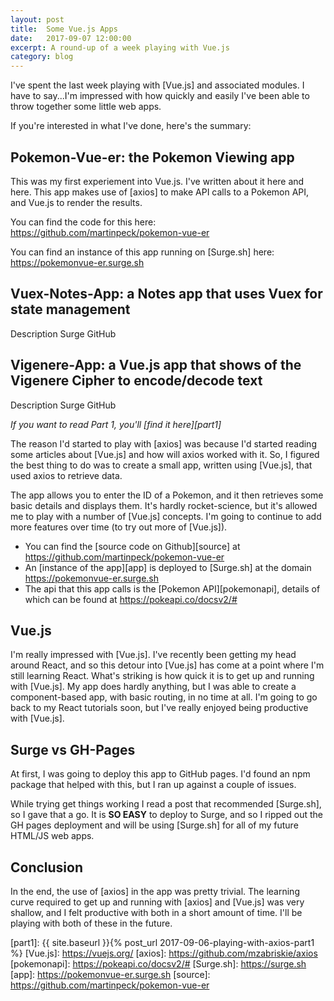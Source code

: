 ```yaml
---
layout: post
title:  Some Vue.js Apps
date:   2017-09-07 12:00:00
excerpt: A round-up of a week playing with Vue.js
category: blog
---
```


I've spent the last week playing with [Vue.js] and associated modules. I have to say...I'm impressed with how quickly and easily I've been able to throw together some little web apps.

If you're interested in what I've done, here's the summary:

## Pokemon-Vue-er: the Pokemon Viewing app

This was my first experiement into Vue.js. I've written about it here and here.
This app makes use of [axios] to make API calls to a Pokemon API, and Vue.js to render the results.

You can find the code for this here: <https://github.com/martinpeck/pokemon-vue-er>

You can find an instance of this app running on [Surge.sh] here: <https://pokemonvue-er.surge.sh>

## Vuex-Notes-App: a Notes app that uses Vuex for state management

Description
Surge
GitHub

## Vigenere-App: a Vue.js app that shows of the Vigenere Cipher to encode/decode text

Description
Surge
GitHub




*If you want to read Part 1, you'll [find it here][part1]*

The reason I'd started to play with [axios] was because I'd started reading some articles about [Vue.js] and how will axios worked with it. So, I figured the best thing to do was to create a small app, written using [Vue.js], that used axios to retrieve data.

The app allows you to enter the ID of a Pokemon, and it then retrieves some basic details and displays them. It's hardly rocket-science, but it's allowed me to play with a number of [Vue.js] concepts. I'm going to continue to add more features over time (to try out more of [Vue.js]).

* You can find the [source code on Github][source] at <https://github.com/martinpeck/pokemon-vue-er>
* An [instance of the app][app] is deployed to [Surge.sh] at the domain <https://pokemonvue-er.surge.sh>
* The api that this app calls is the [Pokemon API][pokemonapi], details of which can be found at <https://pokeapi.co/docsv2/#>

## Vue.js

I'm really impressed with [Vue.js]. I've recently been getting my head around React, and so this detour into [Vue.js] has come at a point where I'm still learning React. What's striking is how quick it is to get up and running with [Vue.js]. My app does hardly anything, but I was able to create a component-based app, with basic routing, in no time at all. I'm going to go back to my React tutorials soon, but I've really enjoyed being productive with [Vue.js].

## Surge vs GH-Pages
At first, I was going to deploy this app to GitHub pages. I'd found an npm package that helped with this, but I ran up against a couple of issues. 

While trying get things working I read a post that recommended [Surge.sh], so I gave that a go. It is **SO EASY** to deploy to Surge, and so I ripped out the GH pages deployment and will be using [Surge.sh] for all of my future HTML/JS web apps.

## Conclusion

In the end, the use of [axios] in the app was pretty trivial. The learning curve required to get up and running with [axios] and [Vue.js] was very shallow, and I felt productive with both in a short amount of time. I'll be playing with both of these in the future. 


[part1]: {{ site.baseurl }}{% post_url 2017-09-06-playing-with-axios-part1 %}
[Vue.js]: https://vuejs.org/
[axios]: https://github.com/mzabriskie/axios
[pokemonapi]: https://pokeapi.co/docsv2/#
[Surge.sh]: https://surge.sh
[app]: https://pokemonvue-er.surge.sh
[source]: https://github.com/martinpeck/pokemon-vue-er